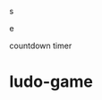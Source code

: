 



s





















e






























countdown timer






















# ludo-game

















